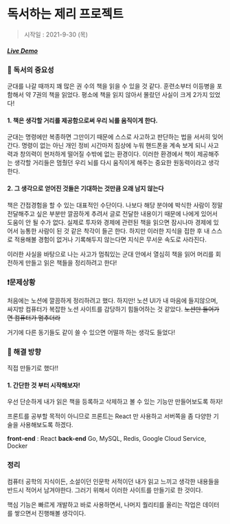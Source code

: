 # 독서하는 제리 프로젝트 
>시작일 : 2021-9-30 (목)

##### [Live Demo](httt://jerrykang.com)

### :book: 독서의 중요성
군대를 나갈 때까지 꽤 많은 권 수의 책을 읽을 수 있을 것 같다. 훈련소부터 이등병을 포함해서 약 7권의 책을 읽었다.
평소에 책을 읽지 않아서 몰랐던 사실이 크게 2가지 있었다!

#### 1. 책은 생각할 거리를 제공함으로써 우리 뇌를 움직이게 한다.
군대는 명령에만 복종하면 그만이기 때문에 스스로 사고하고 판단하는 법을 서서히 잊어간다. 명령이 없는 아닌 개인 정비 시간마저 침상에 누워 핸드폰을 계속 보게 되니 사고력과 창의력이 현저하게 떨어질 수밖에 없는 환경이다. 이러한 환경에서 책이 제공해주는 생각할 거리들은 멈췄던 우리 뇌를 다시 움직이게 해주는 중요한 원동력이라고 생각한다.

#### 2. 그 생각으로 얻어진 것들은 기대하는 것만큼 오래 남지 않는다
책은 간접경험을 할 수 있는 대표적인 수단이다. 나보다 해당 분야에 박식한 사람이 정말 전달해주고 싶은 부분만 깔끔하게 추려서 글로 전달한 내용이기 때문에 나에게 있어서 도움이 안 될 수가 없다. 실제로 투자와 경제에 관련된 책을 읽으면 잠시나마 경제에 있어서 능통한 사람이 된 것 같은 착각이 들곤 한다. 하지만 이러한 지식을 접한 후 내 스스로 적용해볼 경험이 없거나 기록해두지 않는다면 지식은 무서운 속도로 사라진다.

이러한 사실을 바탕으로 나는 사고가 멈춰있는 군대 안에서 열심히 책을 읽어 머리를 회전하게 만들고 읽은 책들을 정리하려고 한다!

### :exclamation:문제상황

처음에는 노션에 깔끔하게 정리하려고 했다. 하지만! 노션 UI가 내 마음에 들지않으며, 싸지방 컴퓨터가 복잡한 노션 사이트를 감당하기 힘들어하는 것 같았다.
~~노션만 들어가면 컴퓨터가 멈추더라~~ 

거기에 다른 동기들도 같이 쓸 수 있으면 어떨까 하는 생각도 들었다!

### 🚩 해결 방향
직접 만들기로 했다!! 

#### 1. 간단한 것 부터 시작해보자!
우선 단순하게 내가 읽은 책을 등록하고 삭제하고 볼 수 있는 기능만 만들어보도록 하자! 

프론트를 공부할 목적이 아니므로 프론트는 React 만 사용하고 서버쪽을 좀 다양한 기술을 사용해보도록 하겠다.

**front-end** : React
**back-end**   Go, MySQL, Redis, Google Cloud Service, Docker

### 정리
 컴퓨터 공학의 지식이든, 소설이던 인문학 서적이던 내가 읽고 느끼고 생각한 내용들을 반드시 적어서 남겨야한다. 그러기 위해서 이러한 사이트를 만들기로 한 것이다. 

핵심 기능은 빠르게 개발하고 바로 사용하면서, 나머지 퀄리티를 올리는 작업은 데이터를 쌓으면서 진행해볼 생각이다.
